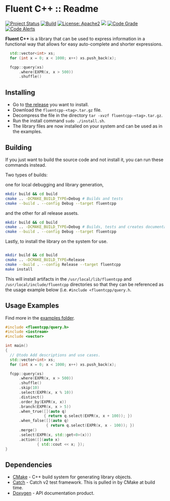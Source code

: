 # Fluent C++ :: Readme

[![Project Status](https://www.repostatus.org/badges/latest/active.svg)](http://www.repostatus.org/#active)
[![Build](https://github.com/awalsh128/fluentcpp/actions/workflows/integrate.yml/badge.svg)](https://github.com/awalsh128/fluentcpp/actions/workflows/integrate.yml)
[![License: Apache2](https://shields.io/badge/license-apache2-blue.svg)](https://github.com/awalsh128/fluentcpp/blob/master/LICENSE)
[![](https://tokei.rs/b1/github/awalsh128/fluentcpp)](https://github.com/awalsh128/fluentcpp)
[![Code Grade](https://img.shields.io/lgtm/grade/cpp/g/awalsh128/fluentcpp.svg?logo=lgtm&logoWidth=18)](https://lgtm.com/projects/g/awalsh128/fluentcpp/context:cpp)
[![Code Alerts](https://img.shields.io/lgtm/alerts/g/awalsh128/fluentcpp.svg?logo=lgtm&logoWidth=18)](https://lgtm.com/projects/g/awalsh128/fluentcpp/alerts/)

**Fluent C++** is a library that can be used to express information in a functional way that allows for easy auto-complete and shorter expressions.

```cpp
  std::vector<int> xs;
  for (int x = 0; x < 1000; x++) xs.push_back(x);

  fcpp::query(xs)
      .where(EXPR(x, x > 500))
      .shuffle()
```

## Installing

- Go to [the release](https://github.com/awalsh128/fluentcpp/releases) you want to install.
- Download the `fluentcpp-<tag>.tar.gz` file.
- Decompress the file in the directory `tar -xvzf fluentcpp-<tag>.tar.gz`.
- Run the install command `sudo ./install.sh`.
- The library files are now installed on your system and can be used as in the examples.

## Building

If you just want to build the source code and not install it, you can run these commands instead.

Two types of builds:

one for local debugging and library generation,

```bash
mkdir build && cd build
cmake .. -DCMAKE_BUILD_TYPE=Debug # Builds and tests
cmake --build . --config Debug --target fluentcpp
```

and the other for all release assets.

```bash
mkdir build && cd build
cmake .. -DCMAKE_BUILD_TYPE=Debug # Builds, tests and creates documentation
cmake --build . --config Debug --target fluentcpp
```

Lastly, to install the library on the system for use.

```bash

mkdir build && cd build
cmake .. -DCMAKE_BUILD_TYPE=Release
cmake --build . --config Release --target fluentcpp
make install
```

This will install artifacts in the ``/usr/local/lib/fluentcpp`` and ``/usr/local/include/fluentcpp`` directories so that they can be referenced as the usage example below (i.e. ``#include <fluentcpp/query.h``.

## Usage Examples

Find more in the [examples folder](https://github.com/awalsh128/fluentcpp/tree/master/examples).

```cpp
#include <fluentcpp/query.h>
#include <iostream>
#include <vector>

int main()
{
  // @todo Add descriptions and use cases.
  std::vector<int> xs;
  for (int x = 0; x < 1000; x++) xs.push_back(x);

  fcpp::query(xs)
      .where(EXPR(x, x > 500))
      .shuffle()
      .skip(10)
      .select(EXPR(x, x % 10))
      .distinct()
      .order_by(EXPR(x, x))
      .branch(EXPR(x, x > 5))
      .when_true([](auto q)
                 { return q.select(EXPR(x, x + 100)); })
      .when_false([](auto q)
                  { return q.select(EXPR(x, x - 100)); })
      .merge()
      .select(EXPR(x, std::get<0>(x)))
      .action([](auto x)
              { std::cout << x; });
}
```

## Dependencies

- [CMake](https://cmake.org/cmake/help/latest/guide/tutorial/index.html) - C++ build system for generating library objects.
- [Catch](https://github.com/catchorg/Catch2/blob/devel/README.md) - Catch v2 test framework. This is pulled in by CMake at build time.
- [Doxygen](https://www.doxygen.nl/index.html) - API documentation product.
